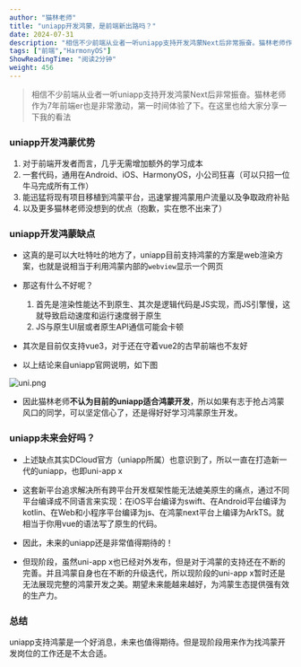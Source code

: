 ```yaml
---
author: "猫林老师"
title: "uniapp开发鸿蒙，是前端新出路吗？"
date: 2024-07-31
description: "相信不少前端从业者一听uniapp支持开发鸿蒙Next后非常振奋。猫林老师作为7年前端er也是非常激动，第一时间体验了下。在这里也给大家分享一下我的看法"
tags: ["前端","HarmonyOS"]
ShowReadingTime: "阅读2分钟"
weight: 456
---
```

> 相信不少前端从业者一听uniapp支持开发鸿蒙Next后非常振奋。猫林老师作为7年前端er也是非常激动，第一时间体验了下。在这里也给大家分享一下我的看法

### uniapp开发鸿蒙优势

1.  对于前端开发者而言，几乎无需增加额外的学习成本
2.  一套代码，通用在Android、iOS、HarmonyOS，小公司狂喜（可以只招一位牛马完成所有工作）
3.  能迅猛将现有项目移植到鸿蒙平台，迅速掌握鸿蒙用户流量以及争取政府补贴
4.  以及更多猫林老师没想到的优点（抱歉，实在憋不出来了）

### uniapp开发鸿蒙缺点

*   这真的是可以大吐特吐的地方了，uniapp目前支持鸿蒙的方案是web渲染方案，也就是说相当于利用鸿蒙内部的`webview`显示一个网页
    
*   那这有什么不好呢？
    
    1.  首先是渲染性能达不到原生、其次是逻辑代码是JS实现，而JS引擎慢，这就导致启动速度和运行速度弱于原生
    2.  JS与原生UI层或者原生API通信可能会卡顿
*   其次是目前仅支持vue3，对于还在守着vue2的古早前端也不友好
    
*   以上结论来自uniapp官网说明，如下图
    

![uni.png](https://p6-xtjj-sign.byteimg.com/tos-cn-i-73owjymdk6/09afee711313489681807b0e3637e467~tplv-73owjymdk6-jj-mark-v1:0:0:0:0:5o6Y6YeR5oqA5pyv56S-5Yy6IEAg54yr5p6X6ICB5biI:q75.awebp?rk3s=f64ab15b&x-expires=1728419004&x-signature=5tq9C3FzczjWPnfvEw4XnGWxuj4%3D)

*   因此猫林老师**不认为目前的uniapp适合鸿蒙开发**，所以如果有志于抢占鸿蒙风口的同学，可以坚定信心了，还是得好好学习鸿蒙原生开发。

### uniapp未来会好吗？

*   上述缺点其实DCloud官方（uniapp所属）也意识到了，所以一直在打造新一代的uniapp，也即uni-app x
    
*   这套新平台追求解决所有跨平台开发框架性能无法媲美原生的痛点，通过不同平台编译成不同语言来实现：在iOS平台编译为swift、在Android平台编译为kotlin、在Web和小程序平台编译为js、在鸿蒙next平台上编译为ArkTS。就相当于你用vue的语法写了原生的代码。
    
*   因此，未来的uniapp还是非常值得期待的！
    
*   但现阶段，虽然uni-app x也已经对外发布，但是对于鸿蒙的支持还在不断的完善。并且鸿蒙自身也在不断的升级迭代，所以现阶段的uni-app x暂时还是无法展现完整的鸿蒙开发之美。期望未来能越来越好，为鸿蒙生态提供强有效的生产力。
    

### 总结

uniapp支持鸿蒙是一个好消息，未来也值得期待。但是现阶段用来作为找鸿蒙开发岗位的工作还是不太合适。
